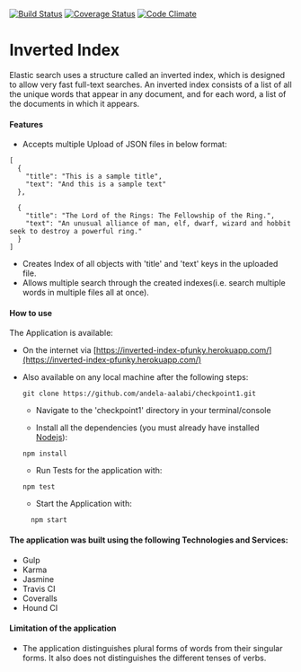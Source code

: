 [![Build Status](https://travis-ci.org/andela-aalabi/checkpoint1.svg?branch=master)](https://travis-ci.org/andela-aalabi/checkpoint1)
[![Coverage Status](https://coveralls.io/repos/github/andela-aalabi/checkpoint1/badge.svg?branch=staging)](https://coveralls.io/github/andela-aalabi/checkpoint1?branch=staging)
[![Code Climate](https://codeclimate.com/github/andela-aalabi/checkpoint1/badges/gpa.svg)](https://codeclimate.com/github/andela-aalabi/checkpoint1)

# Inverted Index
Elastic search uses a structure called an inverted index, which is designed to allow very fast full-text searches. An inverted index consists of a list of all the unique words that appear in any document, and for each word, a list of the documents in which it appears.

#### Features
- Accepts multiple Upload of JSON files in below format:
```
[
  {
    "title": "This is a sample title",
    "text": "And this is a sample text"
  },

  {
    "title": "The Lord of the Rings: The Fellowship of the Ring.",
    "text": "An unusual alliance of man, elf, dwarf, wizard and hobbit seek to destroy a powerful ring."
  }
]
```
- Creates Index of all objects with 'title' and 'text' keys in the uploaded file.
- Allows multiple search through the created indexes(i.e. search multiple words in multiple files all at once).

#### How to use
The Application is available:
- On the internet via [https://inverted-index-pfunky.herokuapp.com/](https://inverted-index-pfunky.herokuapp.com/)
- Also available on any local machine after the following steps:
    ```
    git clone https://github.com/andela-aalabi/checkpoint1.git
    ```

    * Navigate to the 'checkpoint1' directory in your terminal/console

    * Install all the dependencies (you must already have installed [Nodejs](nodejs.org)):

    ```
    npm install
    ```

    - Run Tests for the application with:

    ```
    npm test
    ```

  - Start the Application with:
  ```
    npm start
    ```


#### The application was built using the following Technologies and Services:
- Gulp
- Karma
- Jasmine
- Travis CI
- Coveralls
- Hound CI

#### Limitation of the application
- The application distinguishes plural forms of words from their singular forms. It also does not distinguishes the different tenses of verbs.
